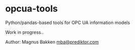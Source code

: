 # opcua-tools
Python/pandas-based tools for OPC UA information models

Work in progress.. 

Author:
Magnus Bakken <mba@prediktor.com>
